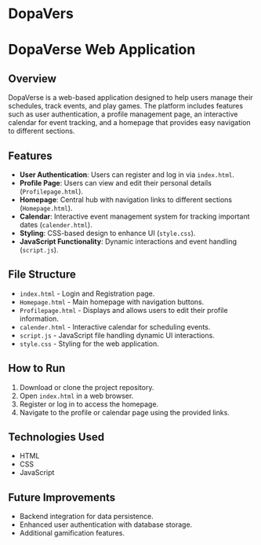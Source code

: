 # DopaVers
# DopaVerse Web Application

## Overview
DopaVerse is a web-based application designed to help users manage their schedules, track events, and play games. The platform includes features such as user authentication, a profile management page, an interactive calendar for event tracking, and a homepage that provides easy navigation to different sections.

## Features
- **User Authentication**: Users can register and log in via `index.html`.
- **Profile Page**: Users can view and edit their personal details (`Profilepage.html`).
- **Homepage**: Central hub with navigation links to different sections (`Homepage.html`).
- **Calendar**: Interactive event management system for tracking important dates (`calender.html`).
- **Styling**: CSS-based design to enhance UI (`style.css`).
- **JavaScript Functionality**: Dynamic interactions and event handling (`script.js`).

## File Structure
- `index.html` - Login and Registration page.
- `Homepage.html` - Main homepage with navigation buttons.
- `Profilepage.html` - Displays and allows users to edit their profile information.
- `calender.html` - Interactive calendar for scheduling events.
- `script.js` - JavaScript file handling dynamic UI interactions.
- `style.css` - Styling for the web application.

## How to Run
1. Download or clone the project repository.
2. Open `index.html` in a web browser.
3. Register or log in to access the homepage.
4. Navigate to the profile or calendar page using the provided links.

## Technologies Used
- HTML
- CSS
- JavaScript

## Future Improvements
- Backend integration for data persistence.
- Enhanced user authentication with database storage.
- Additional gamification features.



